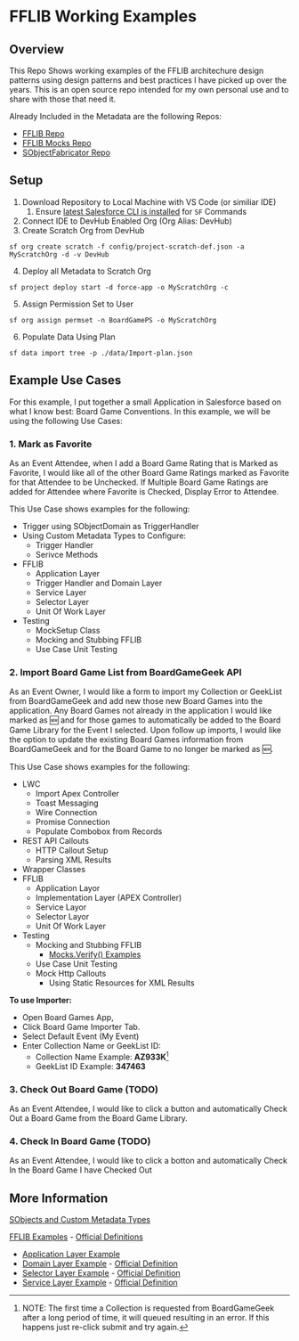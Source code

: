 # FFLIB Working Examples

## Overview

This Repo Shows working examples of the FFLIB architechure design patterns using design patterns and best practices I have picked up over the years. This is an open source repo intended for my own personal use and to share with those that need it.

Already Included in the Metadata are the following Repos:
- [FFLIB Repo](/force-app/main/default/classes/FFLIB%20Base%20Classes/FFLIB_COMMON)
- [FFLIB Mocks Repo](/force-app/main/default/classes/FFLIB%20Base%20Classes/APEX_MOCKS) 
- [SObjectFabricator Repo](/force-app/main/default/classes/FFLIB%20Base%20Classes/SOBJECT_FABRICATOR)

## Setup

1. Download Repository to Local Machine with VS Code (or similiar IDE)
   1. Ensure [latest Salesforce CLI is installed](https://developer.salesforce.com/docs/atlas.en-us.sfdx_setup.meta/sfdx_setup/sfdx_setup_install_cli.htm) for `SF` Commands
1. Connect IDE to DevHub Enabled Org (Org Alias: DevHub)
1. Create Scratch Org from DevHub 
```
sf org create scratch -f config/project-scratch-def.json -a MyScratchOrg -d -v DevHub
```
4. Deploy all Metadata to Scratch Org
```
sf project deploy start -d force-app -o MyScratchOrg -c
```
5. Assign Permission Set to User
```
sf org assign permset -n BoardGamePS -o MyScratchOrg
```
6. Populate Data Using Plan
```
sf data import tree -p ./data/Import-plan.json
```

## Example Use Cases

For this example, I put together a small Application in Salesforce based on what I know best: Board Game Conventions. In this example, we will be using the following Use Cases:

### 1. Mark as Favorite

As an Event Attendee, when I add a Board Game Rating that is Marked as Favorite, I would like all of the other Board Game Ratings marked as Favorite for that Attendee to be Unchecked.
If Multiple Board Game Ratings are added for Attendee where Favorite is Checked, Display Error to Attendee.

This Use Case shows examples for the following:
- Trigger using SObjectDomain as TriggerHandler
- Using Custom Metadata Types to Configure:
    - Trigger Handler
    - Serivce Methods
- FFLIB
    - Application Layer
    - Trigger Handler and Domain Layer
    - Service Layer
    - Selector Layer
    - Unit Of Work Layer
- Testing
     - MockSetup Class
     - Mocking and Stubbing FFLIB
     - Use Case Unit Testing

### 2. Import Board Game List from BoardGameGeek API

As an Event Owner, I would like a form to import my Collection or GeekList from BoardGameGeek and add new those new Board Games into the application. 
Any Board Games not already in the application I would like marked as 🆕 and for those games to automatically be added to the Board Game Library for the Event I selected. 
Upon follow up imports, I would like the option to update the existing Board Games information from BoardGameGeek and for the Board Game to no longer be marked as 🆕.

This Use Case shows examples for the following:
- LWC
     - Import Apex Controller
     - Toast Messaging
     - Wire Connection
     - Promise Connection
     - Populate Combobox from Records
- REST API Callouts
     - HTTP Callout Setup
     - Parsing XML Results
- Wrapper Classes
- FFLIB
     - Application Layor
     - Implementation Layer (APEX Controller)
     - Service Layor
     - Selector Layor
     - Unit Of Work Layer
- Testing
     - Mocking and Stubbing FFLIB
          - [Mocks.Verify() Examples](/force-app/main/default/classes/FFLIB/Services/README.md#mocksverify-example-quick-reference)
     - Use Case Unit Testing
     - Mock Http Callouts
          - Using Static Resources for XML Results

**To use Importer:** 
- Open Board Games App, 
- Click Board Game Importer Tab. 
- Select Default Event (My Event)
- Enter Collection Name or GeekList ID:
     - Collection Name Example: __AZ933K__[^1]
     - GeekList ID Example:     __347463__

[^1]: NOTE: The first time a Collection is requested from BoardGameGeek after a long period of time, it will queued resulting in an error. If this happens just re-click submit and try again. 

### 3. Check Out Board Game (TODO)

As an Event Attendee, I would like to click a button and automatically Check Out a Board Game from the Board Game Library.

### 4. Check In Board Game (TODO)

As an Event Attendee, I would like to click a botton and automatically Check In the Board Game I have Checked Out

## More Information

[SObjects and Custom Metadata Types](/force-app/main/default/objects)

[FFLIB Examples](/force-app/main/default/classes/FFLIB) - [Official Definitions](https://fflib.dev/docs)
- [Application Layer Example](/force-app/main/default/classes/FFLIB/Application)
- [Domain Layer Example](/force-app/main/default/classes/FFLIB/Domains)  - [Official Definition](https://fflib.dev/docs/domain-layer/overview)
- [Selector Layer Example](/force-app/main/default/classes/FFLIB/Selectors) - [Official Definition](https://fflib.dev/docs/selector-layer/overview)
- [Service Layer Example](/force-app/main/default/classes/FFLIB/Services) - [Official Definition](https://fflib.dev/docs/service-layer/overview)


